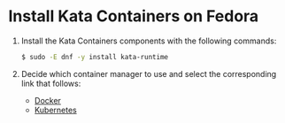 # Install Kata Containers on Fedora

1. Install the Kata Containers components with the following commands:

   ```bash
   $ sudo -E dnf -y install kata-runtime
   ```

2. Decide which container manager to use and select the corresponding link that follows:

   - [Docker](docker/fedora-docker-install.md)
   - [Kubernetes](https://github.com/kata-containers/documentation/blob/master/Developer-Guide.md#run-kata-containers-with-kubernetes)
